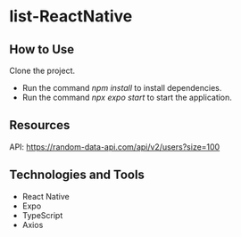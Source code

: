 # list-ReactNative

## How to Use

Clone the project.

- Run the command _npm install_ to install dependencies.
- Run the command _npx expo start_ to start the application.

## Resources

API: https://random-data-api.com/api/v2/users?size=100

## Technologies and Tools

- React Native
- Expo
- TypeScript
- Axios
